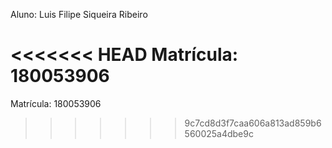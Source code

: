 Aluno: Luis Filipe Siqueira Ribeiro

<<<<<<< HEAD
Matrícula: 180053906
=======
Matrícula: 180053906
>>>>>>> 9c7cd8d3f7caa606a813ad859b6560025a4dbe9c
